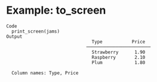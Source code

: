 # Example: to_screen

    Code
      print_screen(jams)
    Output
                                    Type           Price  
                                  ────────────────────────
                                    Strawberry      1.90  
                                    Raspberry       2.10  
                                    Plum            1.80  
      
      Column names: Type, Price

